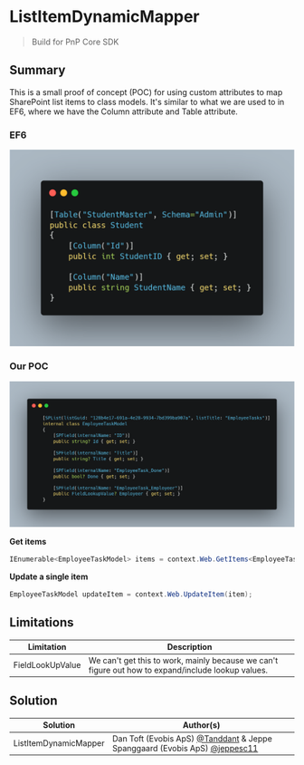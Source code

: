 # ListItemDynamicMapper
> Build for PnP Core SDK

## Summary
This is a small proof of concept (POC) for using custom attributes to map SharePoint list items to class models. It's similar to what we are used to in EF6, where we have the Column attribute and Table attribute.

### EF6
![EF6](Assets/EF6.png)

### Our POC
![Model](Assets/Model.png)


**Get items**
```cs
IEnumerable<EmployeeTaskModel> items = context.Web.GetItems<EmployeeTaskModel>();
```

**Update a single item**
```cs
EmployeeTaskModel updateItem = context.Web.UpdateItem(item);
```

## Limitations
| Limitation      | Description |
| ----------- | ----------- |
| FieldLookUpValue      | We can't get this to work, mainly because we can't figure out how to expand/include lookup values.       |


## Solution
| Solution            | Author(s)                                                                                                                                   |
| ------------------- | ------------------------------------------------------------------------------------------------------------------------------------------- |
| ListItemDynamicMapper | Dan Toft (Evobis ApS) [@Tanddant](https://twitter.com/Tanddant) & Jeppe Spanggaard (Evobis ApS) [@jeppesc11](https://twitter.com/jeppesc11) |
